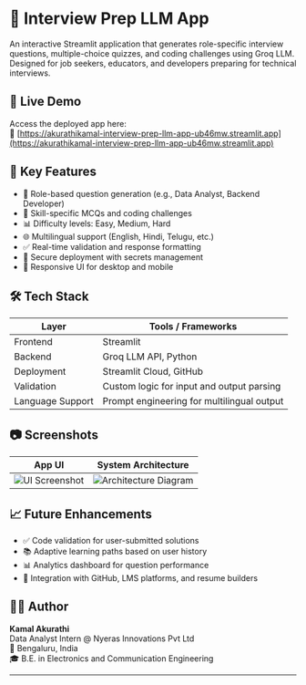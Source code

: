 # 🧠 Interview Prep LLM App

An interactive Streamlit application that generates role-specific interview questions, multiple-choice quizzes, and coding challenges using Groq LLM. Designed for job seekers, educators, and developers preparing for technical interviews.

## 🚀 Live Demo

Access the deployed app here:  
🔗 [https://akurathikamal-interview-prep-llm-app-ub46mw.streamlit.app](https://akurathikamal-interview-prep-llm-app-ub46mw.streamlit.app)

## 📌 Key Features

- 🎯 Role-based question generation (e.g., Data Analyst, Backend Developer)
- 🧪 Skill-specific MCQs and coding challenges
- 📊 Difficulty levels: Easy, Medium, Hard
- 🌐 Multilingual support (English, Hindi, Telugu, etc.)
- ✅ Real-time validation and response formatting
- 🔐 Secure deployment with secrets management
- 📱 Responsive UI for desktop and mobile

## 🛠️ Tech Stack

| Layer         | Tools / Frameworks                          |
|---------------|---------------------------------------------|
| Frontend      | Streamlit                                   |
| Backend       | Groq LLM API, Python                        |
| Deployment    | Streamlit Cloud, GitHub                     |
| Validation    | Custom logic for input and output parsing   |
| Language Support | Prompt engineering for multilingual output |


## 📷 Screenshots

| App UI | System Architecture |
|--------|---------------------|
| ![UI Screenshot](https://image2url.com/images/1760008616739-10313a24-1007-417d-a8bb-3b2b0d5d0c2a.png) | ![Architecture Diagram](https://image2url.com/images/1760008692053-ad932278-04b7-45f7-b836-65925ccdc551.png) |

## 📈 Future Enhancements

- ✅ Code validation for user-submitted solutions
- 📚 Adaptive learning paths based on user history
- 📊 Analytics dashboard for question performance
- 🔗 Integration with GitHub, LMS platforms, and resume builders

## 👨‍💻 Author

**Kamal Akurathi**  
Data Analyst Intern @ Nyeras Innovations Pvt Ltd  
📍 Bengaluru, India  
🎓 B.E. in Electronics and Communication Engineering  


---



